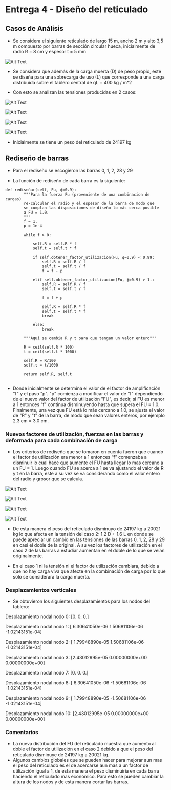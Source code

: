 # Entrega 4 - Diseño del reticulado

## Casos de Análisis

* Se considera el siguiente reticulado de largo 15 m, ancho 2 m y alto 3,5 m compuesto por barras de sección circular hueca, inicialmente de radio R = 8 cm y espesor t = 5 mm

![Alt Text](https://github.com/raimolid/MCOC2020-P2-3/blob/main/ret.png)

* Se considera que además de la carga muerta (D) de peso propio, este se diseña para una sobrecarga de uso (L) que corresponde a una carga distribuida sobre el tablero central de   qL = 400 kg / m^2

* Con esto se analizan las tensiones producidas en 2 casos:


![Alt Text](https://github.com/raimolid/MCOC2020-P2-3/blob/main/ret_caso1.png)

![Alt Text](https://github.com/raimolid/MCOC2020-P2-3/blob/main/ret_caso2.png)

![Alt Text](https://github.com/raimolid/MCOC2020-P2-3/blob/main/FU_caso1.png)

![Alt Text](https://github.com/raimolid/MCOC2020-P2-3/blob/main/FU_caso2.png)


* Inicialmente se tiene un peso del reticulado de 24197 kg




## Rediseño de barras



* Para el rediseño se escogieron las barras 0, 1, 2, 28 y 29

* La función de rediseño de cada barra es la siguiente:

```
def rediseñar(self, Fu, ϕ=0.9):
		"""Para la fuerza Fu (proveniente de una combinacion de cargas)
		re-calcular el radio y el espesor de la barra de modo que
		se cumplan las disposiciones de diseño lo más cerca posible
		a FU = 1.0.
		"""
		f = 1.
		p = 1e-4

		while f > 0:
			
			self.R = self.R * f
			self.t = self.t * f	
			
			if self.obtener_factor_utilizacion(Fu, ϕ=0.9) < 0.99:
				self.R = self.R / f
				self.t = self.t / f	
				f = f - p
			
			elif self.obtener_factor_utilizacion(Fu, ϕ=0.9) > 1.:
				self.R = self.R / f
				self.t = self.t / f	
				
				f = f + p
				
				self.R = self.R * f
				self.t = self.t * f
				break
			
			else:
				break

		"""Aqui se cambia R y t para que tengan un valor entero"""
		
		R = ceil(self.R * 100)
		t = ceil(self.t * 1000)
		
		self.R = R/100
		self.t = t/1000
		
		return self.R, self.t 
    
```

* Donde inicialmente se determina el valor de el factor de amplificación "f" y el paso "p". "p"    comienza a modificar el valor de "f" dependiendo de el nuevo valor del factor
  de utilización "FU", es decir, si FU es menor a 1 entonces "f" continua disminuyendo hasta que supera el FU = 1.0. Finalmente, una vez que FU está lo más cercano a 1.0, se
  ajusta el valor de "R" y "t" de la barra, de modo que sean valores enteros, por ejemplo 2.3 cm = 3.0 cm.
  
  
  
  
### Nuevos factores de utilización, fuerzas en las barras y deformada para cada combinación de carga




* Los criterios de rediseño que se tomaron en cuenta fueron que cuando el factor de utilización era menor a 1 entonces “f” comenzaba a disminuir lo cual hace que aumente el FU
  hasta llegar lo mas cercano a un FU = 1. 
  Luego cuando FU se acerca a 1 se va ajustando el valor de R y t en la barra, este a su vez se va considerando como el valor entero del radio y grosor que se calcula.


![Alt Text](https://github.com/raimolid/MCOC2020-P2-3/blob/main/ret_caso1rediseno.jpg)

![Alt Text](https://github.com/raimolid/MCOC2020-P2-3/blob/main/ret_caso2rediseno.jpg)

![Alt Text](https://github.com/raimolid/MCOC2020-P2-3/blob/main/FU_caso1rediseno.jpg)

![Alt Text](https://github.com/raimolid/MCOC2020-P2-3/blob/main/FU_caso1rediseno.jpg)


  
* De esta manera el peso del reticulado disminuyo de 24197 kg a 20021 kg lo que afecta en la tensión del caso 2: 1.2 D + 1.6 L en donde se puede apreciar un cambio en las
  tensiones de las barras 0, 1, 2, 28 y 29 en casi el doble de la original. A su vez los factores de utilización en el caso 2 de las barras a estudiar aumentan en el doble de lo
  que se veían originalmente.
  
* En el caso 1 ni la  tensión  ni el factor de utilización  cambiara, debido a que no hay carga viva que afecte en la combinación de carga por lo que solo se considerara la
  carga muerta.





### Desplazamientos verticales

* Se obtuvieron los siguientes desplazamientos para los nodos del tablero:

Desplazamiento nodal nodo 0: [0. 0. 0.]

Desplazamiento nodal nodo 1: [ 6.30641050e-06  1.50681106e-06 -1.02143151e-04]

Desplazamiento nodal nodo 2: [ 1.79948890e-05  1.50681106e-06 -1.02143151e-04]

Desplazamiento nodal nodo 3: [2.43012995e-05 0.00000000e+00 0.00000000e+00]

Desplazamiento nodal nodo 7: [0. 0. 0.]

Desplazamiento nodal nodo 8: [ 6.30641050e-06 -1.50681106e-06 -1.02143151e-04]

Desplazamiento nodal nodo 9: [ 1.79948890e-05 -1.50681106e-06 -1.02143151e-04]

Desplazamiento nodal nodo 10: [2.43012995e-05 0.00000000e+00 0.00000000e+00]


### Comentarios

* La nueva distribución del FU del reticulado muestra que aumento al doble el factor de utilización en el caso 2 debido a que el peso del reticulado disminuye de 24197 kg a
  20021 kg.
* Algunos cambios globales que se pueden hacer para mejorar aun mas el peso del reticulado es el de acercarse aun mas a un factor de utilización igual a 1, de esta manera el
  peso disminuiría en cada barra haciendo el reticulado mas económico. Para esto se pueden cambiar la altura de los nodos y de esta manera cortar las barras.


